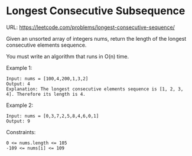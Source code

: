 # Longest Consecutive Subsequence

URL: <https://leetcode.com/problems/longest-consecutive-sequence/>

Given an unsorted array of integers nums, return the length of the longest consecutive elements sequence.

You must write an algorithm that runs in O(n) time.

Example 1:

    Input: nums = [100,4,200,1,3,2]
    Output: 4
    Explanation: The longest consecutive elements sequence is [1, 2, 3, 4]. Therefore its length is 4.

Example 2:

    Input: nums = [0,3,7,2,5,8,4,6,0,1]
    Output: 9

Constraints:

    0 <= nums.length <= 105
    -109 <= nums[i] <= 109
